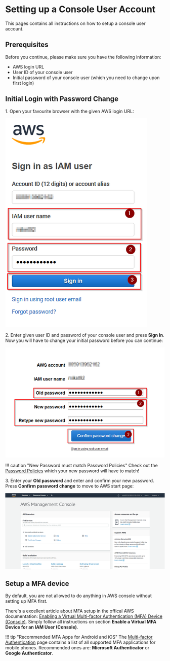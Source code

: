 # Setting up a Console User Account

This pages contains all instructions on how to setup a console user account.

## Prerequisites

Before you continue, please make sure you have the following information:

* AWS login URL
* User ID of your console user 
* Initial password of your console user (which you need to change upon first login)

## Initial Login with Password Change

1\. Open your favourite browser with the given AWS login URL:

![](img/aws_sign-in_0.png)

2\. Enter given user ID and password of your console user and press __Sign In__. Now you will have to change your initial password before you can continue:

![](img/aws_sign-in_1.png)

!!! caution "New Password must match Password Policies"
    Check out the [Password Policies](aws_users.md#password-policies) which your new password will have to match!
    
3\. Enter your __Old password__ and enter and confirm your new password. Press __Confirm password change__ to move to AWS start page:

![](img/aws_sign-in_2.png)

## Setup a MFA device

By default, you are not allowed to do anything in AWS console without setting up MFA first.

There's a excellent article about MFA setup in the offical AWS documentation: [Enabling a Virtual Multi-factor Authentication (MFA) Device (Console)](https://docs.aws.amazon.com/IAM/latest/UserGuide/id_credentials_mfa_enable_virtual.html).
Simply follow all instructions on section __Enable a Virtual MFA Device for an IAM User (Console)__.

!!! tip "Recommended MFA Apps for Android and iOS"
    The [Multi-factor Authentication](https://aws.amazon.com/iam/features/mfa/?audit=2019q1) page contains a list of 
    all supported MFA applications for mobile phones. Recommended ones are: __Microsoft Authenticator__ or __Google Authenticator__.

 



